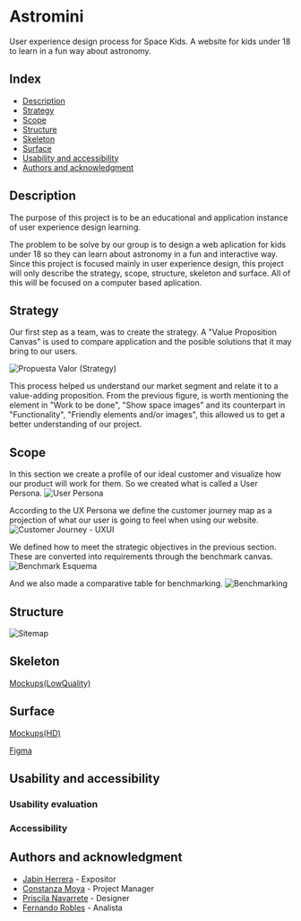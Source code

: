 # Astromini
User experience design process for Space Kids. A website for kids under 18 to learn in a fun way about astronomy.

## Index
- [Description](https://github.com/jabinherrera/UX/blob/main/README.md#description)
- [Strategy](https://github.com/jabinherrera/UX/blob/main/README.md#strategy)
- [Scope](https://github.com/jabinherrera/UX/blob/main/README.md#scope)
- [Structure](https://github.com/jabinherrera/UX/blob/main/README.md#structure)
- [Skeleton](https://github.com/jabinherrera/UX/blob/main/README.md#skeleton)
- [Surface](https://github.com/jabinherrera/UX/blob/main/README.md#surface)
- [Usability and accessibility](https://github.com/jabinherrera/UX/blob/main/README.md#usability-and-accessibility)
- [Authors and acknowledgment](https://github.com/jabinherrera/UX/blob/main/README.md#authors-and-acknowledgment)

## Description
The purpose of this project is to be an educational and application instance of user experience design learning.

The problem to be solve by our group is to design a web aplication for kids under 18 so they can learn about astronomy in a fun and interactive way. Since this project is focused mainly in user experience design, this project will only describe the strategy, scope, structure, skeleton and surface. All of this will be focused on a computer based aplication.

## Strategy
Our first step as a team, was to create the strategy. A "Value Proposition Canvas" is used to compare application and the posible solutions that it may bring to our users.

![Propuesta Valor (Strategy)](https://github.com/jabinherrera/UX/assets/89926906/0a8e86c7-d44e-43a0-95ea-63dd2e740993)

This process helped us understand our market segment and relate it to a value-adding proposition. From the previous figure, is worth mentioning the element in "Work to be done", "Show space images" and its counterpart in "Functionality", "Friendly elements and/or images", this allowed us to get a better understanding of our project. <!-- Decir si agregamos, mantubimos o descartamos ideas de las propuestas de valor al final del proyecto -->

## Scope
In this section we create a profile of our ideal customer and visualize how our product will work for them. So we created what is called a User Persona.
![User Persona](https://github.com/jabinherrera/UX/assets/89926906/7f296e21-f630-46fe-8069-998cda1b6afa)

According to the UX Persona we define the customer journey map as a projection of what our user is going to feel when using our website.
![Customer Journey - UXUI](https://github.com/jabinherrera/UX/assets/89926906/7d9fe45f-a802-4c3b-b85d-47d43225de8a)

We defined how to meet the strategic objectives in the previous section. These are converted into requirements through the benchmark canvas.
![Benchmark Esquema](https://github.com/jabinherrera/UX/assets/89926906/972022e9-1941-4dca-bb55-18fec10c596b)

And we also made a comparative table for benchmarking.
![Benchmarking](https://github.com/jabinherrera/UX/assets/89926906/2e6c9f2f-eb3c-49af-ad38-5a0fe82e79da)

## Structure
![Sitemap](https://github.com/jabinherrera/UX/assets/89926906/139fddc9-8258-480d-9cac-8f772f19768a)


## Skeleton
[Mockups(LowQuality)](https://github.com/jabinherrera/UX/blob/main/deliverables/mockups(lowfi).pdf)

## Surface
[Mockups(HD)](https://github.com/jabinherrera/UX/blob/main/deliverables/Interfaces%20hd.pdf)

[Figma](https://www.figma.com/file/d8i0rGzcCABYXVJy528eff/Interfaces-HD?type=design&node-id=0%3A1&t=ryEWUxo5mKQeToMj-1)

## Usability and accessibility

### Usability evaluation

### Accessibility

## Authors and acknowledgment
* [Jabin Herrera](https://github.com/jabinherrera) - Expositor
* [Constanza Moya](https://github.com/rescue98) - Project Manager
* [Priscila Navarrete](https://github.com/PriscilaNC) - Designer
* [Fernando Robles](https://github.com/frobles03) - Analista
